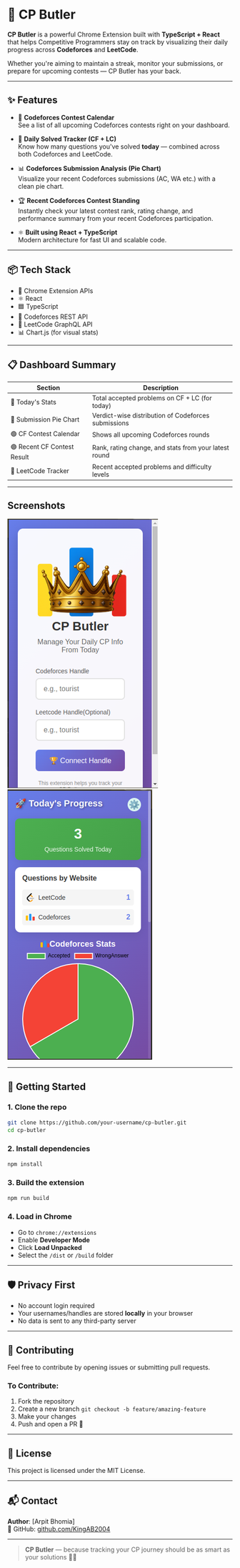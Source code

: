 
# 🤖 CP Butler

**CP Butler** is a powerful Chrome Extension built with **TypeScript + React** that helps Competitive Programmers stay on track by visualizing their daily progress across **Codeforces** and **LeetCode**.

Whether you're aiming to maintain a streak, monitor your submissions, or prepare for upcoming contests — CP Butler has your back.

---

## ✨ Features

- 📅 **Codeforces Contest Calendar**  
  See a list of all upcoming Codeforces contests right on your dashboard.

- 🧠 **Daily Solved Tracker (CF + LC)**  
  Know how many questions you've solved **today** — combined across both Codeforces and LeetCode.

- 📊 **Codeforces Submission Analysis (Pie Chart)**  
  Visualize your recent Codeforces submissions (AC, WA etc.) with a clean pie chart.

- 🏆 **Recent Codeforces Contest Standing**  
  Instantly check your latest contest rank, rating change, and performance summary from your recent Codeforces participation.

- ⚛️ **Built using React + TypeScript**  
  Modern architecture for fast UI and scalable code.

---

## 📦 Tech Stack

- 🧩 Chrome Extension APIs
- ⚛️ React
- 🟦 TypeScript
- 📡 Codeforces REST API
- 📡 LeetCode GraphQL API
- 📊 Chart.js (for visual stats)

---

## 📋 Dashboard Summary

| Section                     | Description                                           |
|-----------------------------|-------------------------------------------------------|
| 🔹 Today's Stats            | Total accepted problems on CF + LC (for today)        |
| 🔸 Submission Pie Chart     | Verdict-wise distribution of Codeforces submissions   |
| 🟢 CF Contest Calendar      | Shows all upcoming Codeforces rounds                  |
| 🟣 Recent CF Contest Result | Rank, rating change, and stats from your latest round |
| 🧠 LeetCode Tracker         | Recent accepted problems and difficulty levels        |

---

## Screenshots

![Login Page](assets/Front.png)
![Dashboard Page](assets/Dashboard.png)


---

## 🚀 Getting Started

### 1. Clone the repo

```bash
git clone https://github.com/your-username/cp-butler.git
cd cp-butler
```

### 2. Install dependencies

```bash
npm install
```

### 3. Build the extension

```bash
npm run build
```

### 4. Load in Chrome

- Go to `chrome://extensions`
- Enable **Developer Mode**
- Click **Load Unpacked**
- Select the `/dist` or `/build` folder

---

## 🛡️ Privacy First

- No account login required  
- Your usernames/handles are stored **locally** in your browser  
- No data is sent to any third-party server

---

## 🙌 Contributing

Feel free to contribute by opening issues or submitting pull requests.

### To Contribute:
1. Fork the repository  
2. Create a new branch `git checkout -b feature/amazing-feature`  
3. Make your changes  
4. Push and open a PR 🚀

---

## 📄 License

This project is licensed under the MIT License.

---

## 📬 Contact

**Author**: [Arpit Bhomia]  
🔗 GitHub: [github.com/KingAB2004](https://github.com/KingAB2004)

---

> **CP Butler** — because tracking your CP journey should be as smart as your solutions 🧠💪
